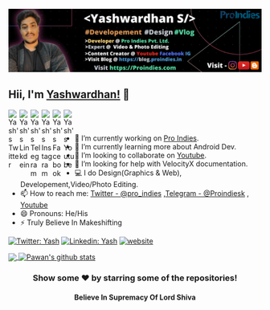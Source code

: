 ![Design and Development](https://raw.githubusercontent.com/ProIndies/proindies/main/yashwardhan-s-about.png)
## Hii, I'm [Yashwardhan!](https://proindies.com) 👋
<a href="https://twitter.com/pro_indies">
  <img align="left" alt="Yash's Twitter" width="22px" src="https://cdn.jsdelivr.net/npm/simple-icons@v3/icons/twitter.svg" />
</a>
<a href="https://www.linkedin.com/in/proinsights/">
  <img align="left" alt="Yash's Linkdein" width="22px" src="https://cdn.jsdelivr.net/npm/simple-icons@v3/icons/linkedin.svg" />
</a>
<a href="https://t.me/proindies">
  <img align="left" alt="Yash's Telegram" width="22px" src="https://cdn.jsdelivr.net/npm/simple-icons@v3/icons/telegram.svg" />
</a>
<a href="https://instagram.com/proindies.yt/">
  <img align="left" alt="Yash's Instagram" width="22px" src="https://cdn.jsdelivr.net/npm/simple-icons@v3/icons/instagram.svg" />
</a>
<a href="https://www.facebook.com/ProIndies">
  <img align="left" alt="Yash's Facebook" width="22px" src="https://cdn.jsdelivr.net/npm/simple-icons@v3/icons/facebook.svg" />
</a>
<a href="https://www.youtube.com/c/ProInsights/">
  <img align="left" alt="Yash's Youtube" width="22px" src="https://cdn.jsdelivr.net/npm/simple-icons@v3/icons/youtube.svg" />
</a>

<br/>
<br/>


- 🔭 I’m currently working on [Pro Indies](https://proindies.com/).
- 🌱 I’m currently learning more about Android Dev.
- 👯 I’m looking to collaborate on [Youtube](https://www.youtube.com/c/proinsights/videos).
- 🤔 I’m looking for help with VelocityX documentation.
- 💻 I do Design(Graphics & Web), Developement,Video/Photo Editing.
- 📫 How to reach me: [Twitter - @pro_indies](https://twitter.com/pro_indies) ,[Telegram - @Proindiesk](https://t.me/proindies) , [Youtube](https://www.youtube.com/c/ProInsights)
- 😄 Pronouns: He/His
- ⚡ Truly Believe In Makeshifting


[![Twitter: Yash](https://img.shields.io/twitter/follow/pro_indies?style=social)](https://twitter.com/pro_indies)
[![Linkedin: Yash](https://img.shields.io/badge/-ProIndies-blue?style=flat-square&logo=Linkedin&logoColor=white&link=https://www.linkedin.com/in/proinsights/)](https://www.linkedin.com/in/proinsights/)
[![website](https://img.shields.io/badge/PortfolioWebsite-Proindies.com-2648ff?style=flat-square&logo=google-chrome)](https://proindies.com/)




<a href="https://github.com/proindies">
  <img align="center" src="https://github-readme-stats.vercel.app/api/top-langs/?username=proindies&theme=light&hide_langs_below=1" />
</a>
<a href="https://github.com/proindies">
 <img align="center" src="https://github-readme-stats.vercel.app/api?username=proindies&show_icons=true&theme=light&line_height=27" alt="Pawan's github stats"/>
</a>
<div align="center">

### Show some ❤️ by starring some of the repositories!
#### Believe In Supremacy Of Lord Shiva
</div>

